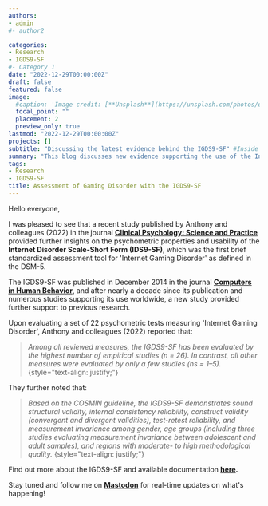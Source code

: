 ```yaml
---
authors:
- admin
#- author2

categories:
- Research
- IGDS9-SF
#- Category 1
date: "2022-12-29T00:00:00Z"
draft: false
featured: false
image:
  #caption: 'Image credit: [**Unsplash**](https://unsplash.com/photos/qDgTQOYk6B8)'
  focal_point: ""
  placement: 2
  preview_only: true
lastmod: "2022-12-29T00:00:00Z"
projects: []
subtitle: "Discussing the latest evidence behind the IGDS9-SF" #Inside post
summary: "This blog discusses new evidence supporting the use of the Internet Disorder Scale-Short Form (IDS9-SF) in Gaming Disorder research" #Pagina principal/Social
tags:
- Research
- IGDS9-SF
title: Assessment of Gaming Disorder with the IGDS9-SF
---
```

Hello everyone,

I was pleased to see that a recent study published by Anthony and colleagues (2022) in the journal **[Clinical Psychology: Science and Practice](https://doi.org/10.1037/cps0000123)** provided further insights on the psychometric properties and usability of the **Internet Disorder Scale-Short Form (IDS9-SF)**, which was the first brief standardized assessment tool for 'Internet Gaming Disorder' as defined in the DSM-5.

The IGDS9-SF was published in December 2014 in the journal **[Computers in Human Behavior](https://doi.org/10.1016/j.chb.2014.12.006)**, and after nearly a decade since its publication and numerous studies supporting its use worldwide, a new study provided further support to previous research.

Upon evaluating a set of 22 psychometric tests measuring 'Internet Gaming Disorder', Anthony and colleagues (2022) reported that:

>_Among all reviewed measures, the IGDS9-SF has been evaluated by the highest number of empirical studies (n = 26). In contrast, all other measures were evaluated by only a few studies (ns = 1–5)._
{style="text-align: justify;"}

They further noted that:

>_Based on the COSMIN guideline, the IGDS9-SF demonstrates sound structural validity, internal consistency reliability, construct validity (convergent and divergent validities), test-retest reliability, and measurement invariance among gender, age groups (including three studies evaluating measurement invariance between adolescent and adult samples), and regions with moderate- to high methodological quality._
{style="text-align: justify;"}

Find out more about the IGDS9-SF and available documentation **[here](https://www.halleypontes.com/tests/ids9-sf/).**

Stay tuned and follow me on **[Mastodon](https://metalhead.club/@DrHalleyPontes)** for real-time updates on what's happening!